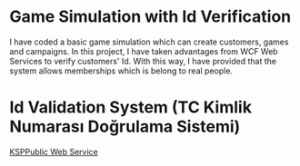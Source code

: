 # Game Simulation with Id Verification

I have coded a basic game simulation which can create customers, games and campaigns. 
In this project, I have taken advantages from WCF Web Services to verify customers' Id.
With this way, I have provided that the system allows memberships which is belong to real people.

# Id Validation System (TC Kimlik Numarası Doğrulama Sistemi)

<a href="https://tckimlik.nvi.gov.tr/Service/KPSPublic.asmx">KSPPublic Web Service</a>
